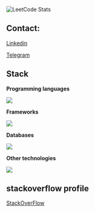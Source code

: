 ![LeetCode Stats](https://leetcode.card.workers.dev/larick?theme=forest&font=source_code_pro&extension=null)

## Contact:
[Linkedin](https://www.linkedin.com/in/larry-tsur/)

[Telegram](https://t.me/regularsizedman)



## Stack
**Programming languages**
<p align="left">
  <a href="https://skillicons.dev">
    <img src="https://skillicons.dev/icons?i=py,ts,js" />
  </a>
</p>

**Frameworks**
<p align="left">
  <a href="https://skillicons.dev">
    <img src="https://skillicons.dev/icons?i=django,fastapi,react,nextjs" />
  </a>
</p>

**Databases**
<p align="left">
  <a href="https://skillicons.dev">
    <img src="https://skillicons.dev/icons?i=postgres,mysql,mongodb,elasticsearch,redis,sqlite" />
  </a>
</p>

**Other technologies**
<p align="left">
  <a href="https://skillicons.dev">
    <img src="https://skillicons.dev/icons?i=git,docker,grafana,linux,nginx,sentry,tailwind,html,css" />
  </a>
</p>


## stackoverflow profile
[StackOverFlow](https://stackoverflow.com/users/14486187/larick)
